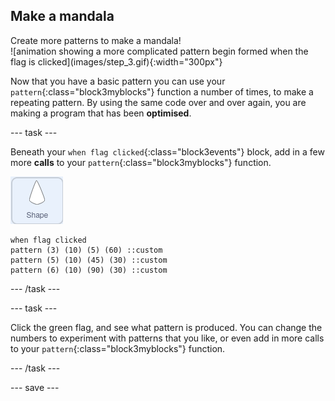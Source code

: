 ## Make a mandala

<div style="display: flex; flex-wrap: wrap">
<div style="flex-basis: 200px; flex-grow: 1; margin-right: 15px;">
Create more patterns to make a mandala!
</div>
<div>
![animation showing a more complicated pattern begin formed when the flag is clicked](images/step_3.gif){:width="300px"}
</div>
</div>

Now that you have a basic pattern you can use your `pattern`{:class="block3myblocks"} function a number of times, to make a repeating pattern. By using the same code over and over again, you are making a program that has been **optimised**.

--- task ---

Beneath your `when flag clicked`{:class="block3events"} block, add in a few more **calls** to your `pattern`{:class="block3myblocks"} function.

![shape sprite](images/shape_sprite.png)
```blocks3
when flag clicked
pattern (3) (10) (5) (60) ::custom
pattern (5) (10) (45) (30) ::custom
pattern (6) (10) (90) (30) ::custom
```

--- /task ---

--- task ---

Click the green flag, and see what pattern is produced. You can change the numbers to experiment with patterns that you like, or even add in more calls to your `pattern`{:class="block3myblocks"} function.

--- /task ---

--- save ---
